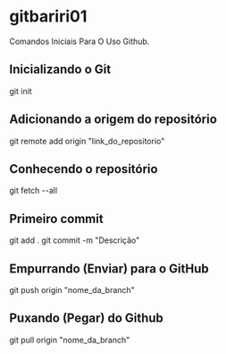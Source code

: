 # gitbariri01
Comandos Iniciais Para O Uso Github.
## Inicializando o Git
git init
## Adicionando a origem do repositório
git remote add origin "link_do_repositorio"
## Conhecendo o repositório
git fetch --all
## Primeiro commit
git add .
git commit -m "Descrição"
## Empurrando (Enviar) para o GitHub
git push origin "nome_da_branch"
## Puxando (Pegar) do Github
git pull origin "nome_da_branch"